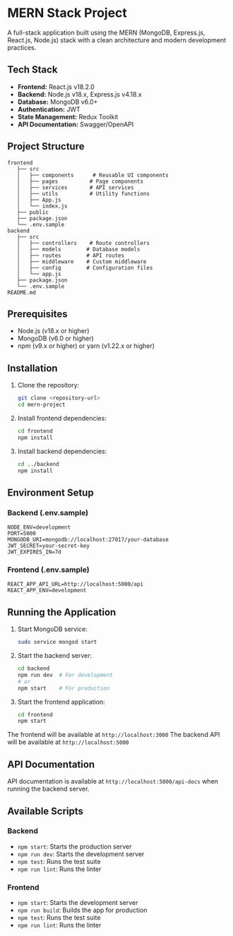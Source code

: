 # MERN Stack Project

A full-stack application built using the MERN (MongoDB, Express.js, React.js, Node.js) stack with a clean architecture and modern development practices.

## Tech Stack

- **Frontend:** React.js v18.2.0
- **Backend:** Node.js v18.x, Express.js v4.18.x
- **Database:** MongoDB v6.0+
- **Authentication:** JWT
- **State Management:** Redux Toolkit
- **API Documentation:** Swagger/OpenAPI

## Project Structure

```
frontend
   ├── src
   │   ├── components      # Reusable UI components
   │   ├── pages          # Page components
   │   ├── services       # API services
   │   ├── utils          # Utility functions
   │   ├── App.js
   │   └── index.js
   ├── public
   ├── package.json
   └── .env.sample
backend
   ├── src
   │   ├── controllers    # Route controllers
   │   ├── models        # Database models
   │   ├── routes        # API routes
   │   ├── middleware    # Custom middleware
   │   ├── config        # Configuration files
   │   └── app.js
   ├── package.json
   └── .env.sample
README.md
```

## Prerequisites

- Node.js (v18.x or higher)
- MongoDB (v6.0 or higher)
- npm (v9.x or higher) or yarn (v1.22.x or higher)

## Installation

1. Clone the repository:
   ```bash
   git clone <repository-url>
   cd mern-project
   ```

2. Install frontend dependencies:
   ```bash
   cd frontend
   npm install
   ```

3. Install backend dependencies:
   ```bash
   cd ../backend
   npm install
   ```

## Environment Setup

### Backend (.env.sample)
```
NODE_ENV=development
PORT=5000
MONGODB_URI=mongodb://localhost:27017/your-database
JWT_SECRET=your-secret-key
JWT_EXPIRES_IN=7d
```

### Frontend (.env.sample)
```
REACT_APP_API_URL=http://localhost:5000/api
REACT_APP_ENV=development
```

## Running the Application

1. Start MongoDB service:
   ```bash
   sudo service mongod start
   ```

2. Start the backend server:
   ```bash
   cd backend
   npm run dev  # For development
   # or
   npm start    # For production
   ```

3. Start the frontend application:
   ```bash
   cd frontend
   npm start
   ```

The frontend will be available at `http://localhost:3000`
The backend API will be available at `http://localhost:5000`

## API Documentation

API documentation is available at `http://localhost:5000/api-docs` when running the backend server.

## Available Scripts

### Backend
- `npm start`: Starts the production server
- `npm run dev`: Starts the development server
- `npm test`: Runs the test suite
- `npm run lint`: Runs the linter

### Frontend
- `npm start`: Starts the development server
- `npm run build`: Builds the app for production
- `npm test`: Runs the test suite
- `npm run lint`: Runs the linter

